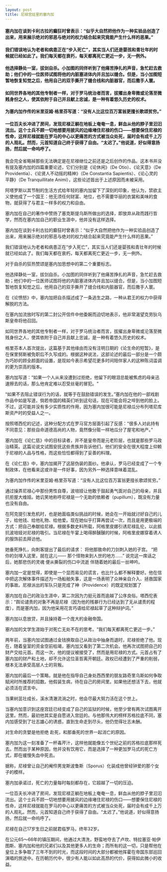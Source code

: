 ```yaml
---
layout: post
title: 尼禄宫廷里的塞内加
---
```

#### 塞内加在谈到卡利古拉的癫狂时曾表示：“似乎大自然把他作为一种实验品创造了出来，用来展示绝对的邪恶与绝对的权力结合起来究竟能产生什么样的恶果。”
#### 我们错误地认为老者和病患正在“步入死亡”，其实当人们还是婴孩和青壮年的时候就已经如此了。我们每天都在衰朽，每天都离死亡更近一步，无一例外。
#### 他选择静处一室，拔剑自杀。小加图的同伴听到了他痛苦挣扎的声音，急忙赶去救助；他们中的一位医师试图将他的内脏塞进体内并且加以缝合。但是，当小加图短暂地恢复知觉之后，他用自己的双手撕开了缝合线和内脏器官，而后撒手人寰。
#### 如同世界各地的其他专制者一样，对于罗马统治者而言，拔擢出身卑微或沦落至微贱身份之人，使其依附于自己并且献上忠诚，是一种有着悠久历史的权术。
#### 为塞内加作传的米里亚姆·格里芬写道：“没有人比这位百万富翁更擅长歌颂贫穷。”
#### 一位百夫长冲进了房间，发现尼禄正躺在地板上奄奄一息，鲜血从他的脖子里汩汩流出。这个士兵不顾一切地想要用披风的边缘堵住尼禄的伤口——想要保住尼禄的性命，这样尼禄就能在罗马的中心以更痛苦的方式被当众处死，届时会有成千上万的人观礼。然而，元首知道自己终于获得了自由。“太迟了。”他说道，好似得意扬扬，然后就一命呜呼了。
<!-- more -->
我会完全省略掉那些无法确定是在尼禄继位之前还是之后创作的作品。这本书并没有提及塞内加的四篇重要论述，它们分别是《论休闲》（De Otio）、《论天意》（De Providentia）、《论贤人不动摇的精神》（De Constantia Sapientis）、《论心灵的平静》（De Tranquillitate Animi），这些论述皆出于上述原因而未被采用。

阿塔罗斯以其节制的生活方式给年轻的塞内加留下了深刻的印象，他认为，禁欲主义使他成了一个国王：他无须任何财富、地位，也不需要华丽的衣裳和美味的食物，就获得了与君主一样多的权力和自由。

塞内加在自己的著作中赞扬了塞克斯提乌斯所做出的选择，即放弃从政而践行哲学，然而在塞内加自己的职业生涯中，他并没有这样选择。

塞内加在谈到卡利古拉的癫狂时曾表示：“似乎大自然把他作为一种实验品创造了出来，用来展示绝对的邪恶与绝对的权力结合起来究竟能产生什么样的恶果。”

我们错误地认为老者和病患正在“步入死亡”，其实当人们还是婴孩和青壮年的时候就已经如此了。我们每天都在衰朽，每天都离死亡更近一步，无一例外。

对于自杀的狂热赞颂是塞内加思想中的第二个重要标志。

他选择静处一室，拔剑自杀。小加图的同伴听到了他痛苦挣扎的声音，急忙赶去救助；他们中的一位医师试图将他的内脏塞进体内并且加以缝合。但是，当小加图短暂地恢复知觉之后，他用自己的双手撕开了缝合线和内脏器官，而后撒手人寰。

在《论愤怒》中，塞内加把自杀描述成了一条逃生之路，一种从君王的权力中获得解脱的方法。

在塞内加流放时写的第二封公开信件中他委婉而迫切地表示，他非常渴望克劳狄乌斯皇帝将他召回。

如同世界各地的其他专制者一样，对于罗马统治者而言，拔擢出身卑微或沦落至微贱身份之人，使其依附于自己并且献上忠诚，是一种有着悠久历史的权术。

格里芬本人首次提出，这篇基于其他缘由而没有注明日期的《论生命的短暂》，是在保里努斯被免职后不久写成的。根据这种说法，这部论述的最后一部分是一个颇为巧妙的顾全颜面的设置，是现如今表示希望花更多时间陪伴家人的这种陈词滥调的更为崇高的版本。

塞内加写道：“如果一个人从来没遭到过拒绝，他留下的眼泪总能被焦虑的母亲迅速擦去的话，那么他肯定难以忍受丝毫的冒犯。“

“如果不去阻止错误行为的话，就等于在鼓励错误的发生。”塞内加在他的一部戏剧作品中如是写道，倘若帝国的精英们听到这句话，现在可能会将之啐到他的脸上。不过，这可能并没有多少实质性的作用，因为塞内加很可能是尼禄瓜分布列塔尼库斯资产时的受益人之一。

按照塔西佗的记述，这种分配方式在罗马官方层面引起了反感：“很多人对此持有不同意见：那些自命道德高尚的人物，竟然像分赃一样地瓜分了屋宅和地产。”

塞内加在《论仁慈》中的目标读者，并不是皇帝而是元老阶层，也就是那些罗马政治精英。这篇论说文试图安抚这些贵族并告诉他们，他们的安全在很大程度上仰赖于尼禄的人品与性格，而这些恰恰都得到了妥善的料理。

在《论仁慈》中，塞内加揭开了这层伪装的面纱。他承认，罗马已经变成了一个专制政体，在他看来这或许是一件好事，因为另外一种选择意味着混乱。

为塞内加作传的米里亚姆·格里芬写道：“没有人比这位百万富翁更擅长歌颂贫穷。”

通过操弄尼禄心中那份男性自尊，波培娅让他敢于鼓起勇气面对自己的母亲，并且抗拒屋大维娅。她讥笑地称呼尼禄是一个无助的依赖者（pupillum），既没有力量也没有自由。

在阿克提引发危机时，也是她面临类似挑战的时候，她会在一开始就讨好自己的儿子，给他钱、给他礼物、给他爱。现在她似乎打算再尝试一次，而且是用更极端的方式：把自己奉献给尼禄。根据多数史料所载，阿格里皮娜引诱尼禄乱伦，以此抵抗波培娅对尼禄的吸引。当尼禄在午宴上喝得醉醺醺的时候，阿格里皮娜穿着诱人的服饰前去拜访他。

她垂死挣扎，向刺客提出了最后的请求： 将他那致命的刀剑刺入她的子宫。 “把你的剑埋入这里，就在这儿—— 那个怪物来到人世的地方……” 说完这一席话之后，她那悲伤的灵魂 便从撕裂的伤口中流逝 伴随着她的最后一丝呻吟。

塞内加一定是觉得，即使是一个显而易见的谎言，也比什么都不解释要好。他在信中把这次解体事件描述为一场船舶失事，这是一场表明了众神亲自介入、拯救国家的事故。尼禄派出的军队只是完成了神（Providence）的既定规划罢了

塞内加在自己的政治生涯中，第二次因为力挺元首而逾越了公序良俗。塔西佗表示：“舆论谴责的对象不再是尼禄（因为他的残暴行为已经达到了无从谴责的程度），而是塞内加，因为他采用花言巧语给尼禄起草了这种辩护词。”

塞内加以息放贷，并且操持着一个庞大的金融帝国。

塞内加的文学生涯始于对死亡无处不在的思考。“我们每天都离死亡更近一步。”

两年前，当塞内加试图通过金钱换取自己从政治中抽身而退时，尼禄拒绝了他。现在，随着皇室的资金空前枯竭，塞内加又看到了第二次机会。他再次试图把自己的财产交给元首。而这一次，他的提议被接受了，然而是用尼禄的方式。元首占有了塞内加的财产和土地，却不允许这位圣哲离开朝廷。政权已经遭到了严重的削弱，根本无法承受高层人士的背叛。

塞内加的最后一个策略，就是他在指导自己身处西西里的朋友路奇里乌斯如何争取赋闲时所推荐的招数。他假装生病，待在自己的房间里。如果他还想活下去，他就必须活在谎言中。

当果树茁壮成长，溪水清澈流淌之时，他会尽最大努力活在这个世上。

当塞内加意识到这座宫廷已经变成了自己的监狱的时候，他至少曾有两次试图离开这里。然而，最初他其实是自愿进入宫廷的。与他那伟大的榜样苏格拉底不同，塞内加感受到了壮志雄心的诱惑，直到生命走到尽头，他仍觉得壮志未酬。

对生命的贪婪是他拒绝 赴死，和那垂死的世界一起消亡的原因。

塞内加为这一刻准备了一杯毒芹汁，这样他就能像五个世纪之前的苏格拉底那样死去。然而出于某种原因，他并没有饮用它，而是选择了一种更加罗马式的死亡方式，即在缓慢失血中死去。

据称，尼禄曾让自己的阉伶男宠斯波鲁斯（Sporus）化装成他曾经钟爱的那个女子的模样。

塞内加承诺过，死亡的力量每时每刻都存在，它超越了一切的压迫。

一位百夫长冲进了房间，发现尼禄正躺在地板上奄奄一息，鲜血从他的脖子里汩汩流出。这个士兵不顾一切地想要用披风的边缘堵住尼禄的伤口——想要保住尼禄的性命，这样尼禄就能在罗马的中心以更痛苦的方式被当众处死，届时会有成千上万的人观礼。然而，元首知道自己终于获得了自由。“太迟了。”他说道，好似得意扬扬，然后就一命呜呼了。

尼禄在自己17岁生日之前就君临罗马，终年32岁。

在公元65～66年的镇压期间，他通过大清洗，野蛮地夺去了卢坎、特拉塞亚·帕伊图斯、塞内加和他的兄弟们以及其他更多人的生命；而所有的这一切，只是帮他在皇位上多争取了三年不到的时光，而这段时间的大部分都被他挥霍在帝国东部巡回演唱的旅途中。在历朝历代中，很少有人能以如此高昂的代价，获得如此微小的收益。